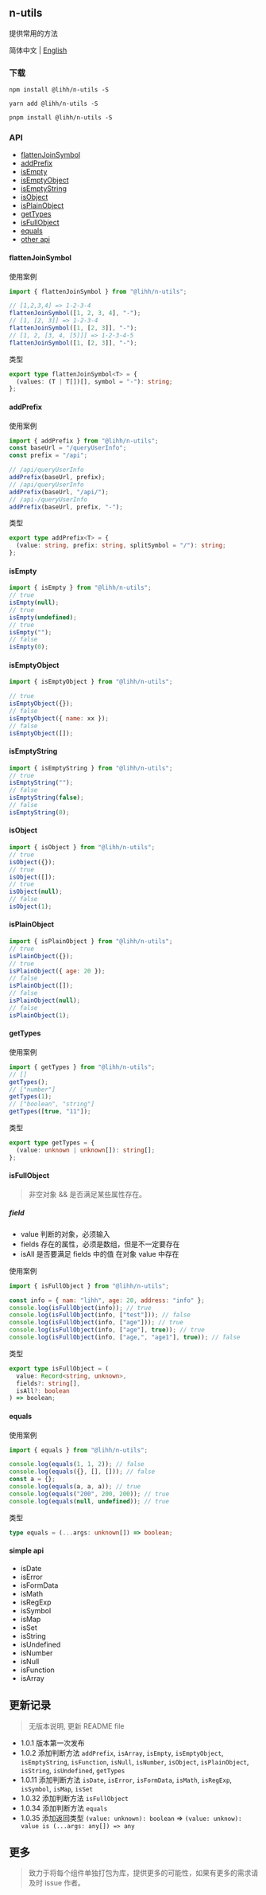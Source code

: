 ## n-utils

提供常用的方法

简体中文 | [English](https://github.com/a572251465/n-components/blob/main/packages/n-utils/README-en.md)

### 下载

```shell
npm install @lihh/n-utils -S
```

```shell
yarn add @lihh/n-utils -S
```

```shell
pnpm install @lihh/n-utils -S
```

### API

- [flattenJoinSymbol](#flattenJoinSymbol)
- [addPrefix](#addPrefix)
- [isEmpty](#isEmpty)
- [isEmptyObject](#isEmptyObject)
- [isEmptyString](#isEmptyString)
- [isObject](#isObject)
- [isPlainObject](#isPlainObject)
- [getTypes](#getTypes)
- [isFullObject](#isFullObject)
- [equals](#equals)
- [other api](#simple-api)

#### flattenJoinSymbol

使用案例

```js
import { flattenJoinSymbol } from "@lihh/n-utils";

// [1,2,3,4] => 1-2-3-4
flattenJoinSymbol([1, 2, 3, 4], "-");
// [1, [2, 3]] => 1-2-3-4
flattenJoinSymbol([1, [2, 3]], "-");
// [1, 2, [3, 4, [5]]] => 1-2-3-4-5
flattenJoinSymbol([1, [2, 3]], "-");
```

类型

```ts
export type flattenJoinSymbol<T> = {
  (values: (T | T[])[], symbol = "-"): string;
};
```

#### addPrefix

使用案例

```js
import { addPrefix } from "@lihh/n-utils";
const baseUrl = "/queryUserInfo";
const prefix = "/api";

// /api/queryUserInfo
addPrefix(baseUrl, prefix);
// /api/queryUserInfo
addPrefix(baseUrl, "/api/");
// /api-/queryUserInfo
addPrefix(baseUrl, prefix, "-");
```

类型

```ts
export type addPrefix<T> = {
  (value: string, prefix: string, splitSymbol = "/"): string;
};
```

#### isEmpty

```js
import { isEmpty } from "@lihh/n-utils";
// true
isEmpty(null);
// true
isEmpty(undefined);
// true
isEmpty("");
// false
isEmpty(0);
```

#### isEmptyObject

```js
import { isEmptyObject } from "@lihh/n-utils";

// true
isEmptyObject({});
// false
isEmptyObject({ name: xx });
// false
isEmptyObject([]);
```

#### isEmptyString

```js
import { isEmptyString } from "@lihh/n-utils";
// true
isEmptyString("");
// false
isEmptyString(false);
// false
isEmptyString(0);
```

#### isObject

```js
import { isObject } from "@lihh/n-utils";
// true
isObject({});
// true
isObject([]);
// true
isObject(null);
// false
isObject(1);
```

#### isPlainObject

```js
import { isPlainObject } from "@lihh/n-utils";
// true
isPlainObject({});
// true
isPlainObject({ age: 20 });
// false
isPlainObject([]);
// false
isPlainObject(null);
// false
isPlainObject(1);
```

#### getTypes

使用案例

```js
import { getTypes } from "@lihh/n-utils";
// []
getTypes();
// ["number"]
getTypes(1);
// ["boolean", "string"]
getTypes([true, "11"]);
```

类型

```ts
export type getTypes = {
  (value: unknown | unknown[]): string[];
};
```

#### isFullObject

> 非空对象 && 是否满足某些属性存在。

##### field

- value 判断的对象，必须输入
- fields 存在的属性，必须是数组，但是不一定要存在
- isAll 是否要满足 fields 中的值 在对象 value 中存在

使用案例

```js
import { isFullObject } from "@lihh/n-utils";

const info = { nam: "lihh", age: 20, address: "info" };
console.log(isFullObject(info)); // true
console.log(isFullObject(info, ["test"])); // false
console.log(isFullObject(info, ["age"])); // true
console.log(isFullObject(info, ["age"], true)); // true
console.log(isFullObject(info, ["age,", "age1"], true)); // false
```

类型

```ts
export type isFullObject = (
  value: Record<string, unknown>,
  fields?: string[],
  isAll?: boolean
) => boolean;
```

#### equals

使用案例

```js
import { equals } from "@lihh/n-utils";

console.log(equals(1, 1, 2)); // false
console.log(equals({}, [], [])); // false
const a = {};
console.log(equals(a, a, a)); // true
console.log(equals("200", 200, 200)); // true
console.log(equals(null, undefined)); // true
```

类型

```ts
type equals = (...args: unknown[]) => boolean;
```

#### simple api

- isDate
- isError
- isFormData
- isMath
- isRegExp
- isSymbol
- isMap
- isSet
- isString
- isUndefined
- isNumber
- isNull
- isFunction
- isArray

## 更新记录

> 无版本说明, 更新 README file

- 1.0.1 版本第一次发布
- 1.0.2 添加判断方法 `addPrefix`, `isArray`, `isEmpty`, `isEmptyObject`, `isEmptyString`, `isFunction`, `isNull`, `isNumber`, `isObject`, `isPlainObject`, `isString`, `isUndefined`, `getTypes`
- 1.0.11 添加判断方法 `isDate`, `isError`, `isFormData`, `isMath`, `isRegExp`, `isSymbol`, `isMap`, `isSet`
- 1.0.32 添加判断方法 `isFullObject`
- 1.0.34 添加判断方法 `equals`
- 1.0.35 添加返回类型 `(value: unknown): boolean` => `(value: unknow): value is (...args: any[]) => any`

## 更多

> 致力于将每个组件单独打包为库，提供更多的可能性，如果有更多的需求请及时 issue 作者。
